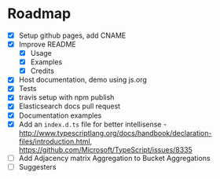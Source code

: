 # Roadmap

 - [x] Setup github pages, add CNAME
 - [x] Improve README
     + [x] Usage
     + [x] Examples
     + [x] Credits
 - [x] Host documentation, demo using js.org
 - [x] Tests
 - [x] travis setup with npm publish
 - [x] Elasticsearch docs pull request
 - [x] Documentation examples
 - [x] Add an `index.d.ts` file for better intellisense - http://www.typescriptlang.org/docs/handbook/declaration-files/introduction.html, https://github.com/Microsoft/TypeScript/issues/8335
 - [ ] Add Adjacency matrix Aggregation to Bucket Aggregations
 - [ ] Suggesters
